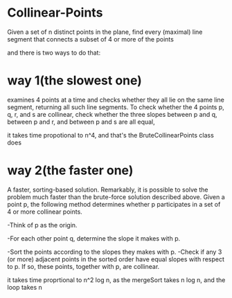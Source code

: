 # Collinear-Points
 Given a set of n distinct points in the plane, find every (maximal) line segment that connects a subset of 4 or more of the points

and there is two ways to do that:
# way 1(the slowest one)
examines 4 points at a time and checks whether they all lie on the same line segment, returning all such line segments. To check whether the 4 points p, q, r, and s are collinear, check whether the three slopes between p and q, between p and r, and between p and s are all equal,

it takes time propotional to n^4,
and that's the BruteCollinearPoints class does
# way 2(the faster one)

A faster, sorting-based solution. Remarkably, it is possible to solve the problem much faster than the brute-force solution described above. Given a point p, the following method determines whether p participates in a set of 4 or more collinear points.

-Think of p as the origin.

-For each other point q, determine the slope it makes with p.

-Sort the points according to the slopes they makes with p.
-Check if any 3 (or more) adjacent points in the sorted order have equal slopes with respect to p. If so, these points, together with p, are collinear.

it takes time proprtional to n^2 log n, as the mergeSort takes n log n, and the loop takes n
